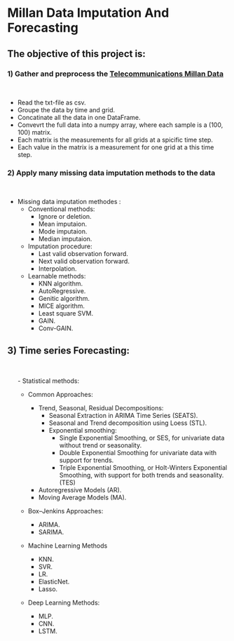 <h1>Millan Data Imputation And Forecasting</h1>
<h2>The objective of this project is:</h2>
  <h3>1) Gather and preprocess the <a href="https://dataverse.harvard.edu/dataset.xhtml?persistentId=doi:10.7910/DVN/EGZHFV">Telecommunications Millan Data</a></h3><br>
    <ul>
      <li> Read the txt-file as csv.
      <li> Groupe the data by time and grid.
      <li> Concatinate all the data in one DataFrame.
      <li> Convevrt the full data into a numpy array, where each sample is a (100, 100) matrix.
      <li> Each matrix is the measurements for all grids at a spicific time step.
      <li> Each value in the matrix is a measurement for one grid at a this time step.
    </ul>
  <h3>2) Apply many missing data imputation methods to the data</h3><br>
  <ul>
    <li> Missing data imputation methodes :
      <ul>
      <li> Conventional methods:
        <ul>
          <li> Ignore or deletion.
          <li> Mean imputaion.
          <li> Mode imputaion.
          <li> Median imputaion.
        </ul>
      <li> Imputation procedure:
        <ul>
          <li> Last valid observation forward.
          <li> Next valid observation forward.
          <li> Interpolation.
        </ul>
      <li> Learnable methods:
        <ul>
          <li> KNN algorithm.
          <li> AutoRegressive.
          <li> Genitic algorithm.
          <li> MICE algorithm.
          <li> Least square SVM.
          <li> GAIN.
          <li> Conv-GAIN.
        </ul>
      </ul>
    </ul>
  <h2>3) Time series Forecasting: </h2><br>
<ul>
- Statistical methods:
  
  - Common Approaches:
      - Trend, Seasonal, Residual Decompositions:
          - Seasonal Extraction in ARIMA Time Series (SEATS).
          - Seasonal and Trend decomposition using Loess (STL). 
          - Exponential smoothing:
              - Single Exponential Smoothing, or SES, for univariate data without trend or seasonality.
              - Double Exponential Smoothing for univariate data with support for trends.
              - Triple Exponential Smoothing, or Holt-Winters Exponential Smoothing, with support for both trends and seasonality.(TES)
      - Autoregressive Models (AR).
      - Moving Average Models (MA).

  - Box–Jenkins Approaches: 
      - ARIMA.
      - SARIMA.

- Machine Learning Methods
    - KNN.
    - SVR.
    - LR.
    - ElasticNet.
    - Lasso.
    
- Deep Learning Methods:
    - MLP.
    - CNN.
    - LSTM.
  
 </ul>
      </ul>
